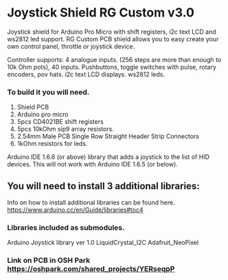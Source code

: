 # Joystick Shield RG Custom v3.0
Joystick shield for Arduino Pro Micro with shift registers, i2c text LCD and ws2812 led support.
RG Custom PCB  shield allows you to easy create your own control panel, throttle or joystick device. 

Controller supports: 4 analogue inputs. (256 steps are more than enough to 10k Ohm pots), 40 inputs. Pushbuttons, toggle switches with pulse, rotary encoders, pov hats.
i2c text LCD displays. ws2812 leds.

### To build it you will need.
1. Shield PCB
2. Arduino pro micro
3. 5pcs CD4021BE shift registers
4. 5pcs 10kOhm sip9 array resistors.
5. 2.54mm Male PCB Single Row Straight Header Strip Connectors
6. 1kOhm resistors for leds.

Arduino IDE 1.6.6 (or above) library that adds a joystick to the list of HID devices. This will not work with Arduino IDE 1.6.5 (or below).

## You will need to install 3 additional libraries:
Info on how to install additional libraries can be found here.
https://www.arduino.cc/en/Guide/libraries#toc4

### Libraries included as submodules.
Arduino Joystick library ver 1.0
LiquidCrystal_I2C
Adafruit_NeoPixel

### Link on PCB in OSH Park https://oshpark.com/shared_projects/YERseqpP
